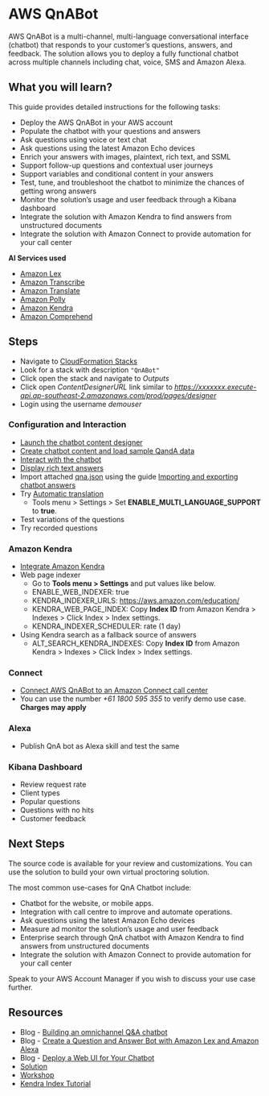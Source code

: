 # AWS QnABot

AWS QnABot is a multi-channel, multi-language conversational interface (chatbot) that responds to your customer’s questions, answers, and feedback. The solution allows you to deploy a fully functional chatbot across multiple channels including chat, voice, SMS and Amazon Alexa. 

## What you will learn?
This guide provides detailed instructions for the following tasks:

- Deploy the AWS QnABot in your AWS account
- Populate the chatbot with your questions and answers
- Ask questions using voice or text chat
- Ask questions using the latest Amazon Echo devices
- Enrich your answers with images, plaintext, rich text, and SSML
- Support follow-up questions and contextual user journeys
- Support variables and conditional content in your answers
- Test, tune, and troubleshoot the chatbot to minimize the chances of getting wrong answers
- Monitor the solution’s usage and user feedback through a Kibana dashboard
- Integrate the solution with Amazon Kendra to find answers from unstructured documents
- Integrate the solution with Amazon Connect to provide automation for your call center

**AI Services used**
- [Amazon Lex](https://aws.amazon.com/lex/)
- [Amazon Transcribe](https://aws.amazon.com/transcribe/)
- [Amazon Translate](https://aws.amazon.com/translate/)
- [Amazon Polly](https://aws.amazon.com/polly/)
- [Amazon Kendra](https://aws.amazon.com/kendra/)
- [Amazon Comprehend](https://aws.amazon.com/comprehend/)

## Steps
- Navigate to [CloudFormation Stacks](https://ap-southeast-2.console.aws.amazon.com/cloudformation/home?region=ap-southeast-2#/stacks?filteringStatus=active&filteringText=&viewNested=false&hideStacks=false&stackId=)
- Look for a stack with description `"QnABot"`
- Click open the stack and navigate to *Outputs*
- Click open *ContentDesignerURL* link similar to *https://xxxxxxx.execute-api.ap-southeast-2.amazonaws.com/prod/pages/designer*
- Login using the username *demouser*
### Configuration and Interaction
- [Launch the chatbot content designer](https://docs.aws.amazon.com/solutions/latest/aws-qnabot/automated-deployment.html#launch-the-chatbot-content-designer)
- [Create chatbot content and load sample QandA data](https://docs.aws.amazon.com/solutions/latest/aws-qnabot/automated-deployment.html#create-chatbot-content-and-load-sample-qanda-data)
- [Interact with the chatbot](https://docs.aws.amazon.com/solutions/latest/aws-qnabot/automated-deployment.html#interact-with-the-chatbot)
- [Display rich text answers](https://docs.aws.amazon.com/solutions/latest/aws-qnabot/displaying-rich-text-answers.html)
- Import attached [qna.json](./data/qna.json) using the guide [Importing and exporting chatbot answers](https://docs.aws.amazon.com/solutions/latest/aws-qnabot/importing-and-exporting-chatbot-answers.html)
- Try [Automatic translation](https://docs.aws.amazon.com/solutions/latest/aws-qnabot/automatic-translation.html)
  - Tools menu > Settings > Set **ENABLE_MULTI_LANGUAGE_SUPPORT** to **true**.
- Test variations of the questions
- Try recorded questions

### Amazon Kendra
- [Integrate Amazon Kendra](https://docs.aws.amazon.com/solutions/latest/aws-qnabot/integrate-amazon-kendra.html)
- Web page indexer
  - Go to **Tools menu > Settings** and put values like below.
  - ENABLE_WEB_INDEXER: true
  - KENDRA_INDEXER_URLS: https://aws.amazon.com/education/
  - KENDRA_WEB_PAGE_INDEX: Copy **Index ID** from Amazon Kendra > Indexes > Click Index > Index settings. 
  - KENDRA_INDEXER_SCHEDULER: rate (1 day)
- Using Kendra search as a fallback source of answers
  - ALT_SEARCH_KENDRA_INDEXES: Copy **Index ID** from Amazon Kendra > Indexes > Click Index > Index settings. 

### Connect
- [Connect AWS QnABot to an Amazon Connect call center](https://docs.aws.amazon.com/solutions/latest/aws-qnabot/connect-aws-qnabot-to-an-amazon-connect-call-center.html)
- You can use the number *+61 1800 595 355* to verify demo use case. **Charges may apply**

### Alexa
- Publish QnA bot as Alexa skill and test the same

### Kibana Dashboard
- Review request rate
- Client types
- Popular questions
- Questions with no hits
- Customer feedback 

## Next Steps
The source code is available for your review and customizations. You can use the solution to build your own virtual proctoring solution.

The most common use-cases for QnA Chatbot include:
- Chatbot for the website, or mobile apps.
- Integration with call centre to improve and automate operations.
- Ask questions using the latest Amazon Echo devices
- Measure ad monitor the solution’s usage and user feedback
- Enterprise search through QnA chatbot with Amazon Kendra to find answers from unstructured documents
- Integrate the solution with Amazon Connect to provide automation for your call center

Speak to your AWS Account Manager if you wish to discuss your use case further.

## Resources
- Blog - [Building an omnichannel Q&A chatbot](https://aws.amazon.com/blogs/machine-learning/building-a-multi-channel-qa-chatbot-with-amazon-connect-amazon-lex-amazon-kendra-and-the-open-source-qnabot-project/)
- Blog - [Create a Question and Answer Bot with Amazon Lex and Amazon Alexa](https://aws.amazon.com/blogs/machine-learning/creating-a-question-and-answer-bot-with-amazon-lex-and-amazon-alexa/)
- Blog - [Deploy a Web UI for Your Chatbot](https://aws.amazon.com/blogs/machine-learning/deploy-a-web-ui-for-your-chatbot/)
- [Solution](https://aws.amazon.com/solutions/implementations/aws-qnabot/)
- [Workshop](https://catalog.us-east-1.prod.workshops.aws/v2/workshops/20c56f9e-9c0a-4174-a661-9f40d9f063ac/)
- [Kendra Index Tutorial](https://aws.amazon.com/getting-started/hands-on/create-query-index-with-amazon-kendra/)
